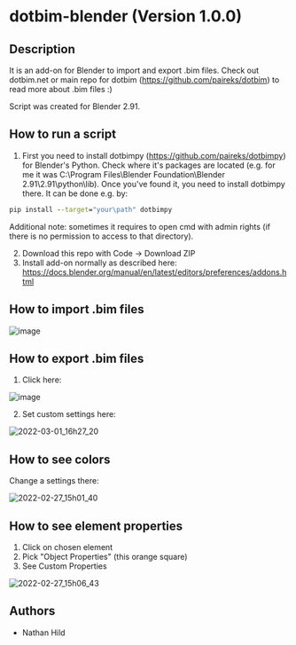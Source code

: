 # dotbim-blender (Version 1.0.0)

## Description

It is an add-on for Blender to import and export .bim files. Check out dotbim.net or main repo for dotbim (https://github.com/paireks/dotbim) to read more about .bim files :)

Script was created for Blender 2.91.

## How to run a script

1. First you need to install dotbimpy (https://github.com/paireks/dotbimpy) for Blender's Python. Check where it's packages are located (e.g. for me it was C:\Program Files\Blender Foundation\Blender 2.91\2.91\python\lib). Once you've found it, you need to install dotbimpy there. It can be done e.g. by:
```cmd
pip install --target="your\path" dotbimpy
```
Additional note: sometimes it requires to open cmd with admin rights (if there is no permission to access to that directory).

2. Download this repo with Code -> Download ZIP
3. Install add-on normally as described here: https://docs.blender.org/manual/en/latest/editors/preferences/addons.html

## How to import .bim files

![image](https://user-images.githubusercontent.com/47977819/156197378-2735f7af-26c3-41b7-ab60-09925d0d4837.png)

## How to export .bim files

1. Click here:

![image](https://user-images.githubusercontent.com/47977819/156197550-f504a6af-e636-4478-8e8a-82bc0b42c20c.png)

2. Set custom settings here:

![2022-03-01_16h27_20](https://user-images.githubusercontent.com/47977819/156197614-4ad4f95b-550c-4e21-9569-684ea73ad1d8.png)


## How to see colors

Change a settings there:

![2022-02-27_15h01_40](https://user-images.githubusercontent.com/47977819/155885542-71111efa-5cf8-4ef5-8410-28addb5adb0f.png)

## How to see element properties

1. Click on chosen element
2. Pick "Object Properties" (this orange square)
3. See Custom Properties

![2022-02-27_15h06_43](https://user-images.githubusercontent.com/47977819/155885748-ac813c5e-4427-4807-97f2-b92cc6284da1.png)

## Authors

- Nathan Hild
